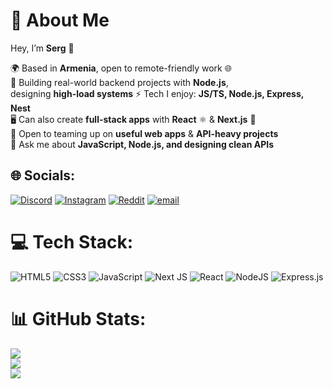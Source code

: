 # 💫 About Me  

Hey, I’m **Serg** 👋  

🌍 Based in **Armenia**, open to remote-friendly work 🌐  
🔭 Building real-world backend projects with **Node.js**,  
    designing **high-load systems**
⚡ Tech I enjoy: **JS/TS, Node.js, Express, Nest**  
🖥️ Can also create **full-stack apps** with **React** ⚛️ & **Next.js** 🚀  
👯 Open to teaming up on **useful web apps** & **API-heavy projects**  
💬 Ask me about **JavaScript, Node.js, and designing clean APIs**  

## 🌐 Socials:
[![Discord](https://img.shields.io/badge/Discord-%237289DA.svg?logo=discord&logoColor=white)](https://discord.gg/serrrrrrg) [![Instagram](https://img.shields.io/badge/Instagram-%23E4405F.svg?logo=Instagram&logoColor=white)](https://instagram.com/_atoyan.serg) [![Reddit](https://img.shields.io/badge/Reddit-%23FF4500.svg?logo=Reddit&logoColor=white)](https://reddit.com/user/u/AdvancedArtichoke635) [![email](https://img.shields.io/badge/Email-D14836?logo=gmail&logoColor=white)](mailto:serg114454@gmail.com) 

# 💻 Tech Stack:
![HTML5](https://img.shields.io/badge/html5-%23E34F26.svg?style=for-the-badge&logo=html5&logoColor=white) 
![CSS3](https://img.shields.io/badge/css3-%231572B6.svg?style=for-the-badge&logo=css3&logoColor=white) 
![JavaScript](https://img.shields.io/badge/javascript-%23323330.svg?style=for-the-badge&logo=javascript&logoColor=%23F7DF1E)
![Next JS](https://img.shields.io/badge/Next-black?style=for-the-badge&logo=next.js&logoColor=white)
![React](https://img.shields.io/badge/react-%2320232a.svg?style=for-the-badge&logo=react&logoColor=%2361DAFB)
![NodeJS](https://img.shields.io/badge/node.js-6DA55F?style=for-the-badge&logo=node.js&logoColor=white) 
![Express.js](https://img.shields.io/badge/express.js-%23404d59.svg?style=for-the-badge&logo=express&logoColor=%2361DAFB) 

# 📊 GitHub Stats:
![](https://github-readme-stats.vercel.app/api?username=Serg0At&theme=dark&hide_border=false&include_all_commits=false&count_private=false)<br/>
![](https://nirzak-streak-stats.vercel.app/?user=Serg0At&theme=dark&hide_border=false)<br/>
![](https://github-readme-stats.vercel.app/api/top-langs/?username=Serg0At&theme=dark&hide_border=false&include_all_commits=true&count_private=true&layout=compact)
